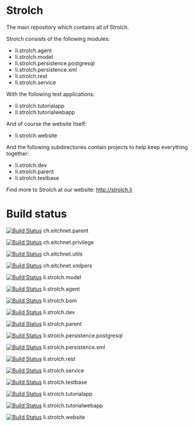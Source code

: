 Strolch
==================
The main repository which contains all of Strolch.

Strolch consists of the following modules:
- li.strolch.agent
- li.strolch.model
- li.strolch.persistence.postgresql
- li.strolch.persistence.xml
- li.strolch.rest
- li.strolch.service

With the following test applications:
- li.strolch.tutorialapp
- li.strolch.tutorialwebapp

And of course the website itself:
- li.strolch.website

And the following subdirectories contain projects to help keep everything together:
- li.strolch.dev
- li.strolch.parent
- li.strolch.testbase

Find more to Strolch at our website: http://strolch.li

Build status
===================
[![Build Status](http://jenkins.eitchnet.ch/view/ch.eitchnet/job/ch.eitchnet.parent/badge/icon)](http://jenkins.eitchnet.ch/view/ch.eitchnet/job/ch.eitchnet.parent/) ch.eitchnet.parent

[![Build Status](http://jenkins.eitchnet.ch/view/ch.eitchnet/job/ch.eitchnet.privilege/badge/icon)](http://jenkins.eitchnet.ch/view/ch.eitchnet/job/ch.eitchnet.privilege/) ch.eitchnet.privilege

[![Build Status](http://jenkins.eitchnet.ch/view/ch.eitchnet/job/ch.eitchnet.utils/badge/icon)](http://jenkins.eitchnet.ch/view/ch.eitchnet/job/ch.eitchnet.utils/) ch.eitchnet.utils

[![Build Status](http://jenkins.eitchnet.ch/view/ch.eitchnet/job/ch.eitchnet.xmlpers/badge/icon)](http://jenkins.eitchnet.ch/view/ch.eitchnet/job/ch.eitchnet.xmlpers/) ch.eitchnet.xmlpers

[![Build Status](https://jenkins.eitchnet.ch/view/strolch/job/li.strolch.model/badge/icon)](http://jenkins.eitchnet.ch/view/strolch/job/li.strolch.model/) li.strolch.model

[![Build Status](https://jenkins.eitchnet.ch/view/strolch/job/li.strolch.agent/badge/icon)](http://jenkins.eitchnet.ch/view/strolch/job/li.strolch.agent/) li.strolch.agent

[![Build Status](https://jenkins.eitchnet.ch/view/strolch/job/li.strolch.bom/badge/icon)](http://jenkins.eitchnet.ch/view/strolch/job/li.strolch.bom/) li.strolch.bom

[![Build Status](https://jenkins.eitchnet.ch/view/strolch/job/li.strolch.dev/badge/icon)](http://jenkins.eitchnet.ch/view/strolch/job/li.strolch.dev/) li.strolch.dev

[![Build Status](https://jenkins.eitchnet.ch/view/strolch/job/li.strolch.parent/badge/icon)](http://jenkins.eitchnet.ch/view/strolch/job/li.strolch.parent/) li.strolch.parent

[![Build Status](https://jenkins.eitchnet.ch/view/strolch/job/li.strolch.persistence.postgresql/badge/icon)](http://jenkins.eitchnet.ch/view/strolch/job/li.strolch.persistence.postgresql/) li.strolch.persistence.postgresql

[![Build Status](https://jenkins.eitchnet.ch/view/strolch/job/li.strolch.persistence.xml/badge/icon)](http://jenkins.eitchnet.ch/view/strolch/job/li.strolch.persistence.xml/) li.strolch.persistence.xml

[![Build Status](https://jenkins.eitchnet.ch/view/strolch/job/li.strolch.rest/badge/icon)](http://jenkins.eitchnet.ch/view/strolch/job/li.strolch.rest/) li.strolch.rest

[![Build Status](https://jenkins.eitchnet.ch/view/strolch/job/li.strolch.service/badge/icon)](http://jenkins.eitchnet.ch/view/strolch/job/li.strolch.service/) li.strolch.service

[![Build Status](https://jenkins.eitchnet.ch/view/strolch/job/li.strolch.testbase/badge/icon)](http://jenkins.eitchnet.ch/view/strolch/job/li.strolch.testbase/) li.strolch.testbase

[![Build Status](https://jenkins.eitchnet.ch/view/strolch/job/li.strolch.tutorialapp/badge/icon)](http://jenkins.eitchnet.ch/view/strolch/job/li.strolch.tutorialapp/) li.strolch.tutorialapp

[![Build Status](https://jenkins.eitchnet.ch/view/strolch/job/li.strolch.tutorialwebapp/badge/icon)](http://jenkins.eitchnet.ch/view/strolch/job/li.strolch.tutorialwebapp/) li.strolch.tutorialwebapp

[![Build Status](https://jenkins.eitchnet.ch/view/strolch/job/li.strolch.website/badge/icon)](http://jenkins.eitchnet.ch/view/strolch/job/li.strolch.website/) li.strolch.website
